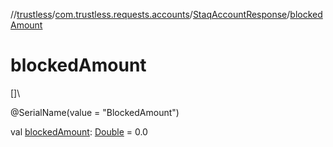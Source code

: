 //[trustless](../../../index.md)/[com.trustless.requests.accounts](../index.md)/[StaqAccountResponse](index.md)/[blockedAmount](blocked-amount.md)

# blockedAmount

[]\

@SerialName(value = &quot;BlockedAmount&quot;)

val [blockedAmount](blocked-amount.md): [Double](https://kotlinlang.org/api/latest/jvm/stdlib/kotlin/-double/index.html) = 0.0
